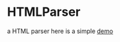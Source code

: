 # HTMLParser
a HTML parser
here is a simple [demo](https://paraofheaven.github.io/HTMLParser/demo/index.html)

